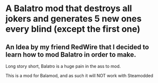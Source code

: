 # A Balatro mod that destroys all jokers and generates 5 new ones every blind (except the first one)

## An Idea by my friend RedWire that I decided to learn how to mod Balatro in order to make.

Long story short, Balatro is a huge pain in the ass to mod.

This is a mod for Balamod, and as such it will NOT work with Steamodded